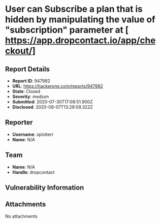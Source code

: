 # User can Subscribe a plan that is hidden by manipulating the value of "subscription" parameter at [ https://app.dropcontact.io/app/checkout/]

## Report Details
- **Report ID**: 947982
- **URL**: https://hackerone.com/reports/947982
- **State**: Closed
- **Severity**: medium
- **Submitted**: 2020-07-30T17:08:51.900Z
- **Disclosed**: 2020-08-07T13:29:09.322Z

## Reporter
- **Username**: xploiterr
- **Name**: N/A

## Team
- **Name**: N/A
- **Handle**: dropcontact

## Vulnerability Information


## Attachments
No attachments
